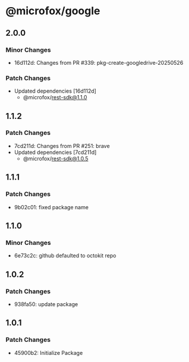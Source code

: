 # @microfox/google

## 2.0.0

### Minor Changes

- 16d112d: Changes from PR #339: pkg-create-googledrive-20250526

### Patch Changes

- Updated dependencies [16d112d]
  - @microfox/rest-sdk@1.1.0

## 1.1.2

### Patch Changes

- 7cd211d: Changes from PR #251: brave
- Updated dependencies [7cd211d]
  - @microfox/rest-sdk@1.0.5

## 1.1.1

### Patch Changes

- 9b02c01: fixed package name

## 1.1.0

### Minor Changes

- 6e73c2c: github defaulted to octokit repo

## 1.0.2

### Patch Changes

- 938fa50: update package

## 1.0.1

### Patch Changes

- 45900b2: Initialize Package
